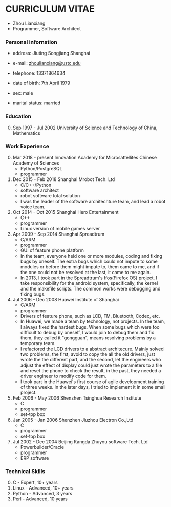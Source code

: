 # CURRICULUM VITAE

- Zhou Lianxiang
- Programmer, Software Architect

### Personal infornation

- address: Jiuting Songjiang Shanghai
- e-mail: zhoulianxiang@ustc.edu
- telephone: 13371864634

- date of birth: 7th April 1979
- sex: male
- marital status: married

### Education

0. Sep 1997 - Jul 2002 University of Science and Technology of China, Mathematics

### Work Experience

0. Mar 2018 - present Innovation Academy for Microsattellites Chinese Academy of Sciences
    - Python/PostgreSQL
    - programmer
0. Dec 2015 - Feb 2018 Shanghai Mrobot Tech. Ltd
    - C/C++/Python
    - software architect
    - robot software total solution
    - I was the leader of the software architechture team, and lead a robot voice team.
0. Oct 2014 - Oct 2015 Shanghai Hero Entertainment
    - C++
    - programmer
    - Linux version of mobile games server 
0. Apr 2009 - Sep 2014 Shanghai Spreadtrum
    - C/ARM
    - programmer
    - GUI of feature phone platform
    - In the team, everyone held one or more modules, coding and fixing bugs by oneself. The extra bugs which could not impute to some modules or before them might impute to, them came to me, and if the one could not be resolved at the last, it came to me again.
    - In 2013, I took part in the Spreadtrum's ffos(Firefox OS) project. I take responsibility for the android system, specifically, the kernel and the makefile scripts. The common works were debugging and fixing bugs.
0. Jul 2006 - Dec 2008 Huawei Institute of Shanghai
    - C/ARM
    - programmer
    - Drivers of feature phone, such as LCD, FM, Bluetooth, Codec, etc.
    - In Huawei, we made a team by technology, not projects. In the team, I always fixed the hardest bugs. When some bugs which were too difficult to debug by oneself, I would join to debug them and fix them, they called it "gongguan", means resolving problems by a temporary team.
    - I refactored the LCD drivers to a abstract architecure. Mainly solved two problems, the first, avoid to copy the all the old drivers, just wrote the the different part, and the second, let the engineers who adjust the effect of display could just wrote the parameters to a file and reset the phone to check the result, in the past, they needed a driver engineer to modify code for them.
    - I took part in the Huawei's first course of agile development training of three weeks. In the later days, I tried to implement it in some small project.
0. Feb 2006 - May 2006 Shenzhen Tsinghua Research Institute
    - C
    - programmer
    - set-top box
0. Jan 2005 - Jan 2006 Shenzhen Jiuzhou Electron Co.,Ltd
    - C
    - programmer
    - set-top box
0. Jul 2002 - Dec 2004 Beijing Kangda Zhuyou software Tech. Ltd
    - Powerbuilder/Oracle
    - programmer
    - ERP software

### Technical Skills

0. C -  Expert, 10+ years
0. Linux - Advanced, 10+ years
0. Python - Advanced, 3 years
0. Perl - Advanced, 10 years

